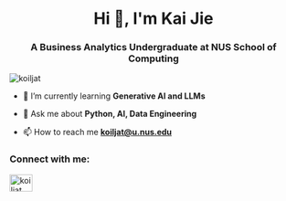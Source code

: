 <h1 align="center">Hi 👋, I'm Kai Jie</h1>
<h3 align="center">A Business Analytics Undergraduate at NUS School of Computing</h3>

<p align="left"> <img src="https://komarev.com/ghpvc/?username=koiljat&label=Profile%20views&color=0e75b6&style=flat" alt="koiljat" /> </p>

- 🌱 I’m currently learning **Generative AI and LLMs**

- 💬 Ask me about **Python, AI, Data Engineering**

- 📫 How to reach me **koiljat@u.nus.edu**

<h3 align="left">Connect with me:</h3>
<p align="left">
<a href="https://linkedin.com/in/koiljat" target="blank"><img align="center" src="https://raw.githubusercontent.com/rahuldkjain/github-profile-readme-generator/master/src/images/icons/Social/linked-in-alt.svg" alt="koiljat" height="30" width="40" /></a>
</p>

